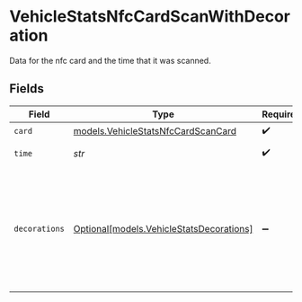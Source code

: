 # VehicleStatsNfcCardScanWithDecoration

Data for the nfc card and the time that it was scanned.


## Fields

| Field                                                                                                                                                                                                                                                                                                                                              | Type                                                                                                                                                                                                                                                                                                                                               | Required                                                                                                                                                                                                                                                                                                                                           | Description                                                                                                                                                                                                                                                                                                                                        | Example                                                                                                                                                                                                                                                                                                                                            |
| -------------------------------------------------------------------------------------------------------------------------------------------------------------------------------------------------------------------------------------------------------------------------------------------------------------------------------------------------- | -------------------------------------------------------------------------------------------------------------------------------------------------------------------------------------------------------------------------------------------------------------------------------------------------------------------------------------------------- | -------------------------------------------------------------------------------------------------------------------------------------------------------------------------------------------------------------------------------------------------------------------------------------------------------------------------------------------------- | -------------------------------------------------------------------------------------------------------------------------------------------------------------------------------------------------------------------------------------------------------------------------------------------------------------------------------------------------- | -------------------------------------------------------------------------------------------------------------------------------------------------------------------------------------------------------------------------------------------------------------------------------------------------------------------------------------------------- |
| `card`                                                                                                                                                                                                                                                                                                                                             | [models.VehicleStatsNfcCardScanCard](../models/vehiclestatsnfccardscancard.md)                                                                                                                                                                                                                                                                     | :heavy_check_mark:                                                                                                                                                                                                                                                                                                                                 | The card that was scanned.                                                                                                                                                                                                                                                                                                                         |                                                                                                                                                                                                                                                                                                                                                    |
| `time`                                                                                                                                                                                                                                                                                                                                             | *str*                                                                                                                                                                                                                                                                                                                                              | :heavy_check_mark:                                                                                                                                                                                                                                                                                                                                 | UTC timestamp in RFC 3339 format. Example: `2020-01-27T07:06:25Z`.                                                                                                                                                                                                                                                                                 | 2020-01-27T07:06:25Z                                                                                                                                                                                                                                                                                                                               |
| `decorations`                                                                                                                                                                                                                                                                                                                                      | [Optional[models.VehicleStatsDecorations]](../models/vehiclestatsdecorations.md)                                                                                                                                                                                                                                                                   | :heavy_minus_sign:                                                                                                                                                                                                                                                                                                                                 | Optional decorations to the primary stat event. See [here](doc:decorations) for more details. The example shows the response if you were to submit `decorations=engineStates&obdEngineSeconds` to the query parameter:<br/><br/>```json<br/>"decorations":{<br/>  "engineStates": {<br/>    "value": "Off"<br/>  },<br/>  "obdEngineSeconds": {<br/>    "value": 9723103<br/>  }<br/>}<br/>``` |                                                                                                                                                                                                                                                                                                                                                    |